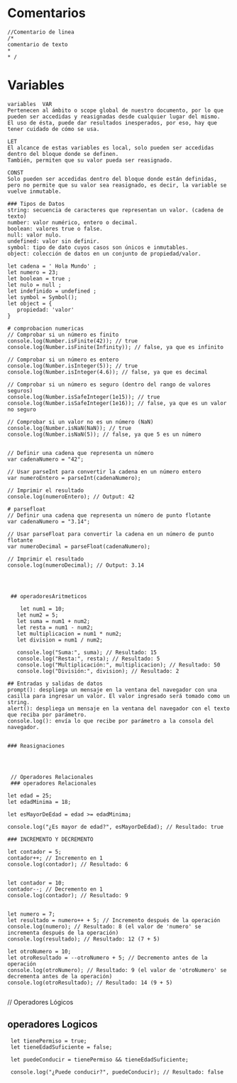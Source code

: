  # Comentarios
 ```
 //Comentario de linea 
 /*
comentario de texto 
*
* /

 ```
  
  # Variables
 ```
variables  VAR
Pertenecen al ámbito o scope global de nuestro documento, por lo que pueden ser accedidas y reasignadas desde cualquier lugar del mismo.
El uso de ésta, puede dar resultados inesperados, por eso, hay que tener cuidado de cómo se usa.

LET
El alcance de estas variables es local, solo pueden ser accedidas dentro del bloque donde se definen. 
También, permiten que su valor pueda ser reasignado.

CONST
Solo pueden ser accedidas dentro del bloque donde están definidas, pero no permite que su valor sea reasignado, es decir, la variable se vuelve inmutable.

### Tipos de Datos
string: secuencia de caracteres que representan un valor. (cadena de texto)
number: valor numérico, entero o decimal.
boolean: valores true o false. 
null: valor nulo.
undefined: valor sin definir.
symbol: tipo de dato cuyos casos son únicos e inmutables.
object: colección de datos en un conjunto de propiedad/valor.

let cadena = ' Hola Mundo' ;
let numero = 23;
let boolean = true ;
let nulo = null ;
let indefinido = undefined ;
let symbol = Symbol();
let object = {
    propiedad: 'valor'
}

# comprobacion numericas
// Comprobar si un número es finito
console.log(Number.isFinite(42)); // true
console.log(Number.isFinite(Infinity)); // false, ya que es infinito

// Comprobar si un número es entero
console.log(Number.isInteger(5)); // true
console.log(Number.isInteger(4.6)); // false, ya que es decimal

// Comprobar si un número es seguro (dentro del rango de valores seguros)
console.log(Number.isSafeInteger(1e15)); // true
console.log(Number.isSafeInteger(1e16)); // false, ya que es un valor no seguro

// Comprobar si un valor no es un número (NaN)
console.log(Number.isNaN(NaN)); // true
console.log(Number.isNaN(5)); // false, ya que 5 es un número


// Definir una cadena que representa un número
var cadenaNumero = "42";

// Usar parseInt para convertir la cadena en un número entero
var numeroEntero = parseInt(cadenaNumero);

// Imprimir el resultado
console.log(numeroEntero); // Output: 42

# parsefloat 
// Definir una cadena que representa un número de punto flotante
var cadenaNumero = "3.14";

// Usar parseFloat para convertir la cadena en un número de punto flotante
var numeroDecimal = parseFloat(cadenaNumero);

// Imprimir el resultado
console.log(numeroDecimal); // Output: 3.14




  ## operadoresAritmeticos 
 
     let num1 = 10;
    let num2 = 5;
    let suma = num1 + num2;
    let resta = num1 - num2;
    let multiplicacion = num1 * num2;
    let division = num1 / num2;

    console.log("Suma:", suma); // Resultado: 15
    console.log("Resta:", resta); // Resultado: 5
    console.log("Multiplicación:", multiplicacion); // Resultado: 50
    console.log("División:", division); // Resultado: 2
  
## Entradas y salidas de datos
prompt(): despliega un mensaje en la ventana del navegador con una casilla para ingresar un valor. El valor ingresado será tomado como un string.
alert(): despliega un mensaje en la ventana del navegador con el texto que reciba por parámetro.
console.log(): envía lo que recibe por parámetro a la consola del navegador.  


### Reasignaciones  
    



  // Operadores Relacionales
  ### operadores Relacionales
   ``` 
    let edad = 25;
    let edadMinima = 18;

    let esMayorDeEdad = edad >= edadMinima;

    console.log("¿Es mayor de edad?", esMayorDeEdad); // Resultado: true
   ```
### INCREMENTO Y DECREMENTO
```
    let contador = 5;
    contador++; // Incremento en 1
    console.log(contador); // Resultado: 6


    let contador = 10;
    contador--; // Decremento en 1
    console.log(contador); // Resultado: 9


    let numero = 7;
    let resultado = numero++ + 5; // Incremento después de la operación
    console.log(numero); // Resultado: 8 (el valor de 'numero' se incrementa después de la operación)
    console.log(resultado); // Resultado: 12 (7 + 5)

    let otroNumero = 10;
    let otroResultado = --otroNumero + 5; // Decremento antes de la operación
    console.log(otroNumero); // Resultado: 9 (el valor de 'otroNumero' se decrementa antes de la operación)
    console.log(otroResultado); // Resultado: 14 (9 + 5)

```

```


  // Operadores Lógicos
  ## operadores Logicos
   ```
    let tienePermiso = true;
    let tieneEdadSuficiente = false;

    let puedeConducir = tienePermiso && tieneEdadSuficiente;

    console.log("¿Puede conducir?", puedeConducir); // Resultado: false
   ```
